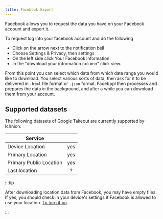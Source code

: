 ```yaml
---
title: Facebook Export
---
```


Facebook allows you to request the data you have on your Facebook account and export it.

To request log into your facebook account and do the following

- Click on the arrow next to the notification bell
- Choose Settings & Privacy, then settings
- On the left side click Your Facebook information.
- In the "download your information column" click view.

From this point you can select which data from which date range you would like to download. You select various sorts of data, then ask for it to be delivered in `.html` file format or `.json` format. Facebppl then processes and prepares the data in the background, and after a while you can download them from your account.

## Supported datasets

The following datasets of Google Takeout are currently supported by Ichnion:

| Service       |               |
| ------------- | :-----------: |
| Device Location | yes |
| Primary Location | yes |
| Primary Public Location | yes |
| Last location | ? |

:::tip

After downloading location data from Facebook, you may have empty files. If yes, you should check in your device's settings if Facebook is allowed to use your location. [To turn it on](https://www.facebook.com/help/275925085769221).

:::
